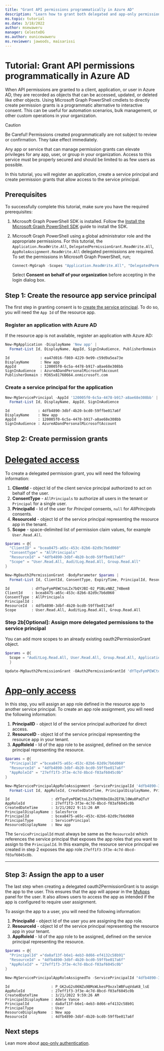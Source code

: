 ```yaml
---
title: "Grant API permissions programmatically in Azure AD"
description: "Learn how to grant both delegated and app-only permissions programmatically in Azure AD using Microsoft Graph PowerShell"
ms.topic: tutorial
ms.date: 3/18/2022
author: msewaweru
manager: CelesteDG
ms.author: eunicewaweru
ms.reviewer: jawoods, maisarissi
---
```


# Tutorial: Grant API permissions programmatically in Azure AD

When API permissions are granted to a client, application, or user in Azure AD, they are recorded as objects that can be accessed, updated, or deleted like other objects. Using Microsoft Graph PowerShell cmdlets to directly create permission grants is a programmatic alternative to interactive consent. This can be useful for automation scenarios, bulk management, or other custom operations in your organization.

>[!Caution]
>Be Careful! Permissions created programmatically are not subject to review or confirmation. They take effect immediately.

Any app or service that can manage permission grants can elevate privileges for any app, user, or group in your organization. Access to this service must be properly secured and should be limited to as few users as possible.

In this tutorial, you will register an application, create a service principal and create permission grants that allow access to the service principal.

## Prerequisites

To successfully complete this tutorial, make sure you have the required prerequisites:

1. Microsoft Graph PowerShell SDK is installed. Follow the [Install the Microsoft Graph PowerShell SDK](../graph-powershell-1.0/installation.md) guide to install the SDK. 
1. Microsoft Graph PowerShell using a global administrator role and the appropriate permissions. For this tutorial, the `Application.ReadWrite.All`, `DelegatedPermissionGrant.ReadWrite.All`, `AppRoleAssignment.ReadWrite.All` delegated permissions are required. To set the permissions in Microsoft Graph PowerShell, run;

    ```powershell
    Connect-MgGraph -Scopes "Application.ReadWrite.All", "DelegatedPermissionGrant.ReadWrite.All", "AppRoleAssignment.ReadWrite.All"
    ```

    Select **Consent on behalf of your organization** before accepting in the login dialog box.

## Step 1: Create the resource app service principal

The first step in granting consent is to [create the service principal](/powershell/module/microsoft.graph.applications/new-mgserviceprincipal?view=graph-powershell-1.0&preserve-view=true). To do so, you will need the `App Id` of the resource app.

### Register an application with Azure AD

If the resource app is not available, register an application with Azure AD:

```powershell
New-MgApplication -DisplayName 'New app' | 
  Format-List Id, DisplayName, AppId, SignInAudience, PublisherDomain
```

```Output
Id              : ea47d016-f869-4229-9e99-c59d9a5ea73e
DisplayName     : New app
AppId           : 120005f0-6c5a-4478-b917-a8ae68e308bb
SignInAudience  : AzureADandPersonalMicrosoftAccount
PublisherDomain : M365x81760664.onmicrosoft.com
```

### Create a service principal for the application

```powershell
New-MgServicePrincipal -AppId '120005f0-6c5a-4478-b917-a8ae68e308bb' | 
  Format-List Id, DisplayName, AppId, SignInAudience
```

```Output
Id             : 4dfb4890-3dbf-4b20-bcd0-59ffbe017a6f
DisplayName    : New app
AppId          : 120005f0-6c5a-4478-b917-a8ae68e308bb
SignInAudience : AzureADandPersonalMicrosoftAccount
```

## Step 2: Create permission grants

# [Delegated access](#tab/delegated)

To create a delegated permission grant, you will need the following information:

1. **ClientId** - object Id of the client service principal authorized to act on behalf of the user.
1. **ConsentType** - `AllPrincipals` to authorize all users in the tenant or `Principal` for a single user.
1. **PrincipalId** - Id of the user for *Principal* consents, `null` for *AllPrincipals* consents.
1. **ResourceId** - object Id of the service principal representing the resource app in the tenant.
1. **Scope** - space-delimited list of permission claim values, for example `User.Read.All`.

```powershell
$params = @{
  "ClientID" = "bcea8475-a65c-453c-82b6-82d9c7b6d060"
  "ConsentType" = "AllPrincipals"
  "ResourceId" = "4dfb4890-3dbf-4b20-bcd0-59ffbe017a6f"
  "Scope" = "User.Read.All, AuditLog.Read.All, Group.Read.All"
}

New-MgOauth2PermissionGrant -BodyParameter $params | 
  Format-List Id, ClientId, ConsentType, ExpiryTime, PrincipalId, ResourceId, Scope
```

```Output
Id          : dYTqvFymPEWCtoLZx7bQYJBI-02_PSBLvNBZ_74Bem8
ClientId    : bcea8475-a65c-453c-82b6-82d9c7b6d060
ConsentType : AllPrincipals
PrincipalId :
ResourceId  : 4dfb4890-3dbf-4b20-bcd0-59ffbe017a6f
Scope       : User.Read.All, AuditLog.Read.All, Group.Read.All
```

### Step 2b[Optional]: Assign more delegated permissions to the service principal

You can add more scopes to an already existing oauth2PermissionGrant object.

```powershell
$params = @{
  Scope = "AuditLog.Read.All, User.Read.All, Group.Read.All, Application.Read.All"
  }

Update-MgOauth2PermissionGrant -OAuth2PermissionGrantId 'dYTqvFymPEWCtoLZx7bQYJBI-02_PSBLvNBZ_74Bem8' -BodyParameter $params
```

# [App-only access](#tab/app-only)

In this step, you will assign an app role defined in the resource app to another service principal. To create an app role assignment, you will need the following information:

1. **PrincipalID** - object Id of the service principal authorized for direct access.
1. **ResourceID** - object Id of the service principal representing the resource app in your tenant.
1. **AppRoleId** - Id of the app role to be assigned, defined on the service principal representing the resource.

```powershell
$params = @{
  "PrincipalId" ="bcea8475-a65c-453c-82b6-82d9c7b6d060"
  "ResourceId" = "4dfb4890-3dbf-4b20-bcd0-59ffbe017a6f"
  "AppRoleId" = "27eff1f3-3f3e-4c7d-8bcd-f03af6045c0b"
}

New-MgServicePrincipalAppRoleAssignment -ServicePrincipalId '4dfb4890-3dbf-4b20-bcd0-59ffbe017a6f' -BodyParameter $params | 
  Format-List Id, AppRoleId, CreatedDateTime, PrincipalDisplayName, PrincipalId, PrincipalType, ResourceDisplayName
```

```Output
Id                   : dYTqvFymPEWCtoLZx7bQYK0oI8o2EF9Ll0Wu0PaQTuY
AppRoleId            : 27eff1f3-3f3e-4c7d-8bcd-f03af6045c0b
CreatedDateTime      : 3/21/2022 9:11:26 AM
PrincipalDisplayName : Salesforce
PrincipalId          : bcea8475-a65c-453c-82b6-82d9c7b6d060
PrincipalType        : ServicePrincipal
ResourceDisplayName  : New app
```

The `ServicePrincipalId` must always be same as the `ResourceId` which references the service principal that exposes the app roles that you want to assign to the `PrincipalId`. In this example, the resource service principal we created in step 2 exposes the app role `27eff1f3-3f3e-4c7d-8bcd-f03af6045c0b`.

---

## Step 3: Assign the app to a user

The last step when creating a delegated oauth2PermissionGrant is to assign the app to the user. This ensures that the app will appear in the [MyApps](https://myapps.microsoft.com/) panel for the user. It also allows users to access the app as intended if the app is configured to require user assignment.

To assign the app to a user, you will need the following information:

1. **PrincipalId** - object Id of the user you are assigning the app role.
1. **ResourceId** - object Id of the service principal representing the resource app in your tenant.
1. **AppRoleId** - Id of the app role to be assigned, defined on the service principal representing the resource.

```powershell
$params = @{
  "PrincipalId" ="da8af13f-b6e1-4eb3-8d66-ef4132c58b91"
  "ResourceId" = "4dfb4890-3dbf-4b20-bcd0-59ffbe017a6f"
  "AppRoleId" = "27eff1f3-3f3e-4c7d-8bcd-f03af6045c0b"
}

New-MgServicePrincipalAppRoleAssignedTo -ServicePrincipalId "4dfb4890-3dbf-4b20-bcd0-59ffbe017a6f" -BodyParameter $params | Format-List Id, ApproleId, CreatedDateTime,PrincipalDisplayName, PrincipalId, PrincipalType, ResourceDisplayName, ResourceId
```

```Output
Id                   : P_GK2uG2s06NZu9BMsWLkesP9xzxlWBFuqVdaK8_lsE
AppRoleId            : 27eff1f3-3f3e-4c7d-8bcd-f03af6045c0b
CreatedDateTime      : 3/21/2022 9:59:26 AM
PrincipalDisplayName : Adele Vance
PrincipalId          : da8af13f-b6e1-4eb3-8d66-ef4132c58b91
PrincipalType        : User
ResourceDisplayName  : New app
ResourceId           : 4dfb4890-3dbf-4b20-bcd0-59ffbe017a6f
```

## Next steps

Lean more about [app-only authentication](app-only.md).
